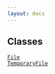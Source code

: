 ```yaml
---
layout: docs
---
```

## Classes

<a href="../object/File.html#File" target="main"><code>File</code></a>  
<a href="../object/TemporaryFile.html#TemporaryFile"
target="main"><code>TemporaryFile</code></a>  
